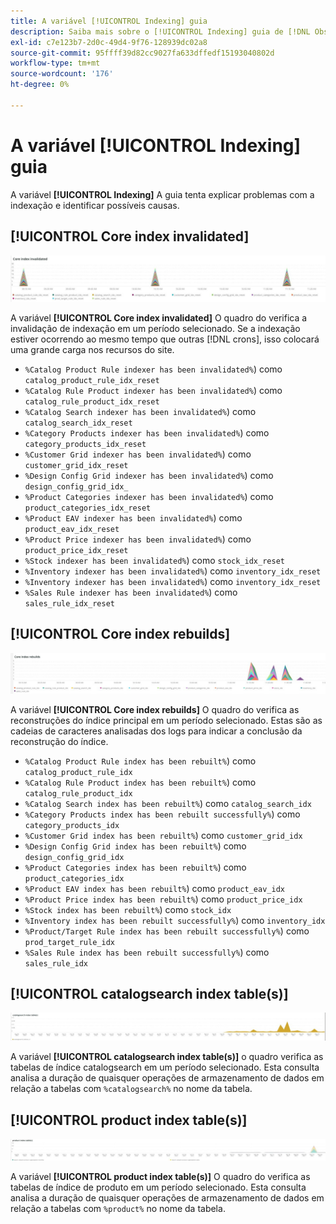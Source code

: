 ```yaml
---
title: A variável [!UICONTROL Indexing] guia
description: Saiba mais sobre o [!UICONTROL Indexing] guia de [!DNL Observation for Adobe Commerce].
exl-id: c7e123b7-2d0c-49d4-9f76-128939dc02a8
source-git-commit: 95ffff39d82cc9027fa633dffedf15193040802d
workflow-type: tm+mt
source-wordcount: '176'
ht-degree: 0%

---
```


# A variável [!UICONTROL Indexing] guia

A variável **[!UICONTROL Indexing]** A guia tenta explicar problemas com a indexação e identificar possíveis causas.

## [!UICONTROL Core index invalidated]

![Índice principal invalidado](../../assets/tools/observation-for-adobe-commerce/indexing-tab-1.jpg)

A variável **[!UICONTROL Core index invalidated]** O quadro do verifica a invalidação de indexação em um período selecionado. Se a indexação estiver ocorrendo ao mesmo tempo que outras [!DNL crons], isso colocará uma grande carga nos recursos do site.

* `%Catalog Product Rule indexer has been invalidated%`) como `catalog_product_rule_idx_reset`
* `%Catalog Rule Product indexer has been invalidated%`) como `catalog_rule_product_idx_reset`
* `%Catalog Search indexer has been invalidated%`) como `catalog_search_idx_reset`
* `%Category Products indexer has been invalidated%`) como `category_products_idx_reset`
* `%Customer Grid indexer has been invalidated%`) como `customer_grid_idx_reset`
* `%Design Config Grid indexer has been invalidated%`) como `design_config_grid_idx_`
* `%Product Categories indexer has been invalidated%`) como `product_categories_idx_reset`
* `%Product EAV indexer has been invalidated%`) como `product_eav_idx_reset`
* `%Product Price indexer has been invalidated%`) como `product_price_idx_reset`
* `%Stock indexer has been invalidated%`) como `stock_idx_reset`
* `%Inventory indexer has been invalidated%`) como `inventory_idx_reset`
* `%Inventory indexer has been invalidated%`) como `inventory_idx_reset`
* `%Sales Rule indexer has been invalidated%`) como `sales_rule_idx_reset`

## [!UICONTROL Core index rebuilds]

![Recriações do índice principal](../../assets/tools/observation-for-adobe-commerce/indexing-tab-2.jpg)

A variável **[!UICONTROL Core index rebuilds]** O quadro do verifica as reconstruções do índice principal em um período selecionado. Estas são as cadeias de caracteres analisadas dos logs para indicar a conclusão da reconstrução do índice.

* `%Catalog Product Rule index has been rebuilt%`) como `catalog_product_rule_idx`
* `%Catalog Rule Product index has been rebuilt%`) como `catalog_rule_product_idx`
* `%Catalog Search index has been rebuilt%`) como `catalog_search_idx`
* `%Category Products index has been rebuilt successfully%`) como `category_products_idx`
* `%Customer Grid index has been rebuilt%`) como `customer_grid_idx`
* `%Design Config Grid index has been rebuilt%`) como `design_config_grid_idx`
* `%Product Categories index has been rebuilt%`) como `product_categories_idx`
* `%Product EAV index has been rebuilt%`) como `product_eav_idx`
* `%Product Price index has been rebuilt%`) como `product_price_idx`
* `%Stock index has been rebuilt%`) como `stock_idx`
* `%Inventory index has been rebuilt successfully%`) como `inventory_idx`
* `%Product/Target Rule index has been rebuilt successfully%`) como `prod_target_rule_idx`
* `%Sales Rule index has been rebuilt successfully%`) como `sales_rule_idx`


## [!UICONTROL catalogsearch index table(s)]

![tabela(s) de índice catalogsearch](../../assets/tools/observation-for-adobe-commerce/indexing-tab-3.jpg)

A variável **[!UICONTROL catalogsearch index table(s)]** o quadro verifica as tabelas de índice catalogsearch em um período selecionado. Esta consulta analisa a duração de quaisquer operações de armazenamento de dados em relação a tabelas com `%catalogsearch%` no nome da tabela.

## [!UICONTROL product index table(s)]

![tabela(s) de índice de produto](../../assets/tools/observation-for-adobe-commerce/indexing-tab-4.jpg)

A variável **[!UICONTROL product index table(s)]** O quadro do verifica as tabelas de índice de produto em um período selecionado. Esta consulta analisa a duração de quaisquer operações de armazenamento de dados em relação a tabelas com `%product%` no nome da tabela.
